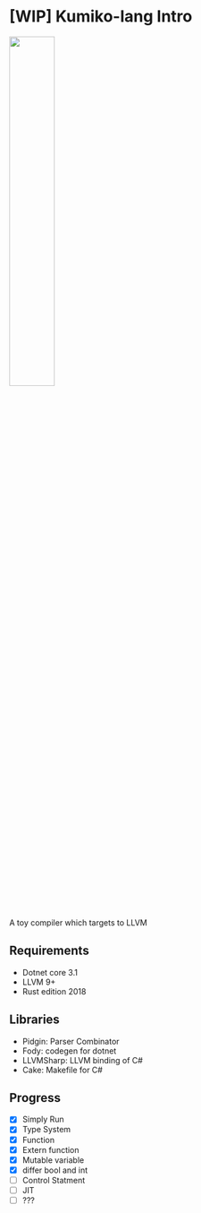 # [WIP] Kumiko-lang Intro

<img 
	src="https://gofun4-pic.oss-cn-hangzhou.aliyuncs.com/1580649737338.jpeg"
	width="40%"
/>


A toy compiler which targets to LLVM

## Requirements

- Dotnet core 3.1
- LLVM 9+
- Rust edition 2018

## Libraries

- Pidgin: Parser Combinator
- Fody: codegen for dotnet
- LLVMSharp: LLVM binding of C#
- Cake: Makefile for C#

## Progress

- [x] Simply Run
- [x] Type System
- [x] Function
- [x] Extern function
- [x] Mutable variable
- [x] differ bool and int
- [ ] Control Statment
- [ ] JIT
- [ ] ???
